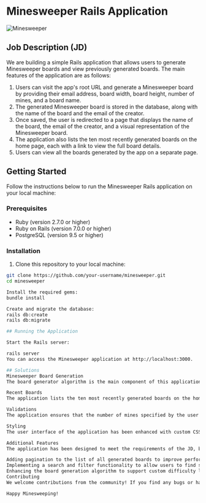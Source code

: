 # Minesweeper Rails Application

![Minesweeper](minesweeper.png)

## Job Description (JD)

We are building a simple Rails application that allows users to generate Minesweeper boards and view previously generated boards. The main features of the application are as follows:

1. Users can visit the app's root URL and generate a Minesweeper board by providing their email address, board width, board height, number of mines, and a board name.
2. The generated Minesweeper board is stored in the database, along with the name of the board and the email of the creator.
3. Once saved, the user is redirected to a page that displays the name of the board, the email of the creator, and a visual representation of the Minesweeper board.
4. The application also lists the ten most recently generated boards on the home page, each with a link to view the full board details.
5. Users can view all the boards generated by the app on a separate page.

## Getting Started

Follow the instructions below to run the Minesweeper Rails application on your local machine:

### Prerequisites

- Ruby (version 2.7.0 or higher)
- Ruby on Rails (version 7.0.0 or higher)
- PostgreSQL (version 9.5 or higher)

### Installation

1. Clone this repository to your local machine:

```bash
git clone https://github.com/your-username/minesweeper.git
cd minesweeper

Install the required gems:
bundle install

Create and migrate the database:
rails db:create
rails db:migrate

## Running the Application

Start the Rails server:

rails server
You can access the Minesweeper application at http://localhost:3000.

## Solutions
Minesweeper Board Generation
The board generator algorithm is the main component of this application. It works in a performant manner for boards of any dimension. The algorithm returns a two-dimensional array of objects that represent the state of a Minesweeper board before the game starts. The algorithm is implemented in the MinesweeperService class, which can be found in the app/services/minesweeper_service.rb file.

Recent Boards
The application lists the ten most recently generated boards on the home page. This feature is implemented by fetching the ten most recent boards from the database using the @recent_boards instance variable in the BoardsController.

Validations
The application ensures that the number of mines specified by the user is not greater than the size of the board. This validation is performed in the BoardsController using a before_action filter.

Styling
The user interface of the application has been enhanced with custom CSS styles to make it more visually appealing. The board cells are styled to fit the emojis properly, and the overall layout is designed to be responsive and user-friendly.

Additional Features
The application has been designed to meet the requirements of the JD, but additional features can be added to enhance the user experience. Some ideas for further improvements include:

Adding pagination to the list of all generated boards to improve performance when there are a large number of boards.
Implementing a search and filter functionality to allow users to find specific boards based on criteria such as board name or email.
Enhancing the board generation algorithm to support custom difficulty levels and customizable mine density.
Contributing
We welcome contributions from the community! If you find any bugs or have ideas for new features, please feel free to open an issue or submit a pull request.

Happy Minesweeping!